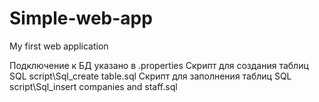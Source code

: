 # Simple-web-app
My first web application


Подключение к БД указано в .properties
Скрипт для создания таблиц SQL script\Sql_create table.sql
Скрипт для заполнения таблиц SQL script\Sql_insert companies and staff.sql
